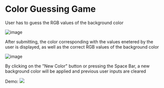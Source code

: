 # Color Guessing Game

User has to guess the RGB values of the background color

![image](https://user-images.githubusercontent.com/85261795/132110286-30bdf29e-8a24-4570-b828-817dcaf392fe.png)

After submitting, the color corresponding with the values enetered by the user is displayed, as well as the correct RGB values of the background color

![image](https://user-images.githubusercontent.com/85261795/132110344-73088ac6-0f11-40c0-9934-e5d34e4d287c.png)

By clicking on the "New Color" button or pressing the Space Bar, a new background color will be applied and previous user inputs are cleared


Demo:
![](Color_Guesser_Demo.gif)

